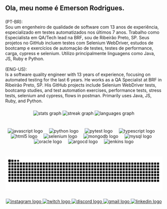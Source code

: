 <h2 align="left">Ola, meu nome é Emerson Rodrigues.</h2>

###

<p align="left">(PT-BR):<br>Sou um engenheiro de qualidade de software com 13 anos de experiência, especializado em testes automatizados nos últimos 7 anos. Trabalho como Especialista em QA/Tech lead na BRF, sou de Ribeirão Preto, SP. Seus projetos no GitHub incluem testes com Selenium WebDriver, estudos de bootcamp e exercícios de automação de testes, testes de performance, carga, cypress e selenium. Utilizo principalmente linguagens como Java, JS, Ruby e Python.<br><br>(ENG-US):<br>Is a software quality engineer with 13 years of experience, focusing on automated testing for the last 6 years. He works as a QA Specialist at BRF in Ribeirão Preto, SP. His GitHub projects include Selenium WebDriver tests, bootcamp studies, and test automation exercises, performance tests, stress tests, selenium and cypress, flows in postman. Primarily uses Java, JS, Ruby, and Python.</p>

###

<div align="center">
  <img src="https://github-readme-stats.vercel.app/api?username=emersinrp&hide_title=false&hide_rank=false&show_icons=true&include_all_commits=true&count_private=true&disable_animations=false&theme=dracula&locale=pt-br&hide_border=false" height="150" alt="stats graph"  />
  <img src="https://streak-stats.demolab.com?user=emersinrp&locale=pt-br&mode=daily&theme=dracula&hide_border=false&border_radius=5" height="150" alt="streak graph"  />
  <img src="https://github-readme-stats.vercel.app/api/top-langs?username=emersinrp&locale=pt-br&hide_title=false&layout=compact&card_width=320&langs_count=5&theme=dracula&hide_border=false" height="150" alt="languages graph"  />
</div>

###

<br clear="both">

<div align="center">
  <img src="https://skillicons.dev/icons?i=js" height="30" alt="javascript logo"  />
  <img width="12" />
  <img src="https://cdn.jsdelivr.net/gh/devicons/devicon/icons/python/python-original.svg" height="30" alt="python logo"  />
  <img width="12" />
  <img src="https://cdn.jsdelivr.net/gh/devicons/devicon/icons/pytest/pytest-original.svg" height="30" alt="pytest logo"  />
  <img width="12" />
  <img src="https://cdn.jsdelivr.net/gh/devicons/devicon/icons/typescript/typescript-original.svg" height="30" alt="typescript logo"  />
  <img width="12" />
  <img src="https://cdn.jsdelivr.net/gh/devicons/devicon/icons/html5/html5-original.svg" height="30" alt="html5 logo"  />
  <img width="12" />
  <img src="https://cdn.jsdelivr.net/gh/devicons/devicon/icons/selenium/selenium-original.svg" height="30" alt="selenium logo"  />
  <img width="12" />
  <img src="https://cdn.jsdelivr.net/gh/devicons/devicon/icons/mongodb/mongodb-original.svg" height="30" alt="mongodb logo"  />
  <img width="12" />
  <img src="https://cdn.jsdelivr.net/gh/devicons/devicon/icons/mysql/mysql-original.svg" height="30" alt="mysql logo"  />
  <img width="12" />
  <img src="https://cdn.jsdelivr.net/gh/devicons/devicon/icons/oracle/oracle-original.svg" height="30" alt="oracle logo"  />
  <img width="12" />
  <img src="https://cdn.jsdelivr.net/gh/devicons/devicon/icons/argocd/argocd-original.svg" height="30" alt="argocd logo"  />
  <img width="12" />
  <img src="https://cdn.jsdelivr.net/gh/devicons/devicon/icons/jenkins/jenkins-original.svg" height="30" alt="jenkins logo"  />
</div>

###

<br clear="both">

<img src="https://raw.githubusercontent.com/emersinrp/emersinrp/output/snake.svg" alt="Snake animation" />

###

<div align="center">
  <a href="https://www.instagram.com/emeersin" target="_blank">
    <img src="https://raw.githubusercontent.com/maurodesouza/profile-readme-generator/master/src/assets/icons/social/instagram/default.svg" width="49" height="35" alt="instagram logo"  />
  </a>
  <a href="https://www.twitch.tv/emeersin17" target="_blank">
    <img src="https://raw.githubusercontent.com/maurodesouza/profile-readme-generator/master/src/assets/icons/social/twitch/default.svg" width="49" height="35" alt="twitch logo"  />
  </a>
  <a href="emersinrp" target="_blank">
    <img src="https://raw.githubusercontent.com/maurodesouza/profile-readme-generator/master/src/assets/icons/social/discord/default.svg" width="49" height="35" alt="discord logo"  />
  </a>
  <a href="el.silvarodrigues@gmail.com" target="_blank">
    <img src="https://raw.githubusercontent.com/maurodesouza/profile-readme-generator/master/src/assets/icons/social/gmail/default.svg" width="49" height="35" alt="gmail logo"  />
  </a>
  <a href="https://www.linkedin.com/in/emerson-rodrigues/" target="_blank">
    <img src="https://raw.githubusercontent.com/maurodesouza/profile-readme-generator/master/src/assets/icons/social/linkedin/default.svg" width="49" height="35" alt="linkedin logo"  />
  </a>
</div>

###
